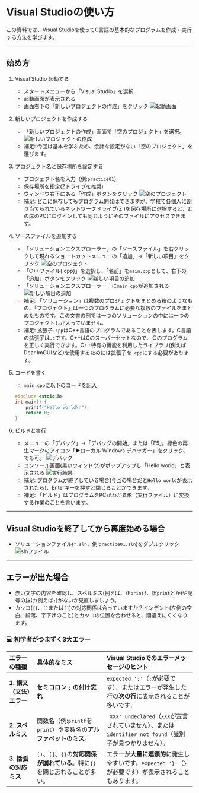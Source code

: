 # Visual Studioの使い方

この資料では、Visual Studioを使ってC言語の基本的なプログラムを作成・実行する方法を学びます。

---

## 始め方

1. Visual Studio 起動する
    - スタートメニューから「Visual Studio」を選択
    - 起動画面が表示される
    - 画面右下の「新しいプロジェクトの作成」をクリック
    ![起動画面](./images/vs_01.png)

1. 新しいプロジェクトを作成する
    - 「新しいプロジェクトの作成」画面で「空のプロジェクト」を選択。
![新しいプロジェクトの作成](./images/vs_02_01.png)
    - 補足: 今回は基本を学ぶため、余計な設定がない「空のプロジェクト」を選びます。

1. プロジェクト名と保存場所を設定する
    - プロジェクト名を入力（例:`practice01`）
    - 保存場所を指定(Zドライブを推奨)
    - ウィンドウ右下にある「作成」ボタンをクリック
    ![空のプロジェクト](./images/vs_03.png)
    - 補足: どこに保存してもプログラム開発はできますが、学校で各個人に割り当てられているネットワークドライブ(Z:\)を保存場所に選択すると、どの席のPCにログインしても同じようにそのファイルにアクセスできます。

1. ソースファイルを追加する
    - 「ソリューションエクスプローラー」の「ソースファイル」を右クリックして現れるショートカットメニューの「追加」→「新しい項目」をクリック
      ![空のプロジェクト](./images/vs_04.png)
    - 「C++ファイル(.cpp)」を選択し、「名前」を`main.cpp`として、右下の「追加」ボタンをクリック
      ![新しい項目の追加](./images/vs_05.png)
    - 「ソリューションエクスプローラー」に`main.cpp`が追加される
      ![新しい項目の追加](./images/vs_06.png)
    - 補足: 「ソリューション」は複数のプロジェクトをまとめる箱のようなもの、「プロジェクト」は一つのプログラムに必要な複数のファイルをまとめたものです。この文書の例では一つのソリューションの中には一つのプロジェクトしか入っていません。
    - 補足: 拡張子`.cpp`はC++言語のプログラムであることを表します。C言語の拡張子は`.c`です。C++はCのスーパーセットなので、Ｃのプログラムを正しく実行できます。C++特有の機能を利用したライブラリ(例えばDear ImGUIなど)を使用するためには拡張子を`.cpp`にする必要があります。

1. コードを書く
    - `main.cpp`に以下のコードを記入
    ```cpp
    #include <stdio.h>
    int main() {
        printf("Hello world\n");
        return 0;
    }
    ```

1. ビルドと実行
    - メニューの「デバッグ」→「デバッグの開始」または「F5」。緑色の再生マークのアイコン「▶ローカル Windows デバッガー」をクリック、でも可。
      ![デバッグ](./images/vs_07.png)
    - コンソール画面(黒いウィンドウ)がポップアップし「Hello world」と表示される
      ![実行結果](./images/vs_08.png)
    - 補足: プログラムが終了している場合(今回の場合だと`Hello world`が表示されたら)、Enterキーを押すと閉じることができます。
    - 補足: 「ビルド」はプログラムをPCがわかる形（実行ファイル）に変換する作業のことを言います。

---

## Visual Studioを終了してから再度始める場合

- ソリューションファイル(`*.sln`、例:`practice01.sln`)をダブルクリック
   ![slnファイル](./images/vs_09.png)

---

## エラーが出た場合

- 赤い文字の内容を確認し、スペルミス(例えば、正`printf`、誤`print`とか)や記号の抜け(例えば`;`)がないか見直しましょう。
- カッコ(`{}`、`()`または`[]`)の対応関係は合っていますか？インデント(左側の空白、段落、字下げのこと)とカッコの位置を合わせると、間違えにくくなります。

### 💻 初学者がつまずく3大エラー

| エラーの種類 | 具体的なミス | Visual Studioでのエラーメッセージのヒント |
| :--- | :--- | :--- |
| **1. 構文（文法）エラー** | **セミコロン `;` の付け忘れ** | `expected ';'`（`;`が必要です）、またはエラーが発生した行の**次の行**に表示されることが多いです。 |
| **2. スペルミス** | 関数名（例:`printf`を`print`）や変数名の**アルファベットのミス**。 | `'XXX' undeclared`（`XXX`が宣言されていません）、または`identifier not found`（識別子が見つかりません）。 |
| **3. 括弧の対応ミス** | `()`、`[]`、`{}`の**対応関係が崩れている**。特に`{}`を閉じ忘れることが多い。 | エラーが**大量に連鎖的**に発生しやすいです。`expected '}'`（`}`が必要です）が表示されることもあります。 |

